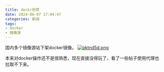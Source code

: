 ```yaml
---
title: dockr封禁
date: 2024-06-07 17:04:47
categories: 新闻
tags: 
- docker
- 镜像源
---
```


国内多个镜像源站下架docker镜像。
[![pktnd5d.png](https://s21.ax1x.com/2024/06/07/pktnd5d.png)](https://imgse.com/i/pktnd5d)

本来对docker操作还不是很熟悉，现在直接没得玩了，看了一些帖子使用代理也拉取不下来。